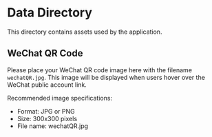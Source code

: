 # Data Directory

This directory contains assets used by the application.

## WeChat QR Code

Please place your WeChat QR code image here with the filename `wechatQR.jpg`.
This image will be displayed when users hover over the WeChat public account link.

Recommended image specifications:

- Format: JPG or PNG
- Size: 300x300 pixels
- File name: wechatQR.jpg
